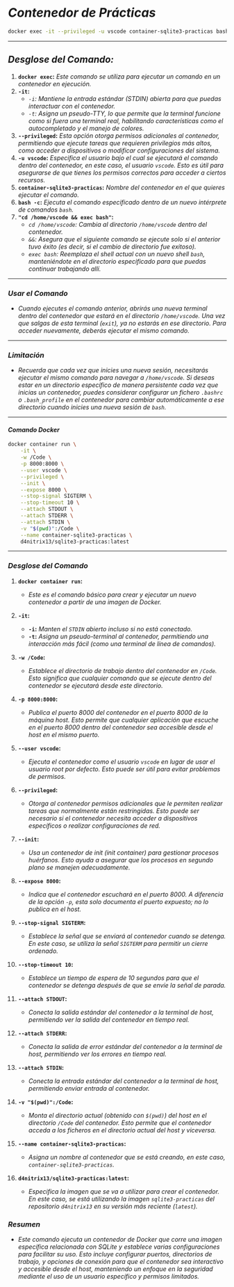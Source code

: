 <!-- Autor: Daniel Benjamin Perez Morales -->
<!-- GitHub: https://github.com/D4nitrix13 -->
<!-- Correo electrónico: danielperezdev@proton.me -->

# ***Contenedor de Prácticas***

```bash
docker exec -it --privileged -u vscode container-sqlite3-practicas bash -c "cd /home/vscode && exec bash"
```

---

## ***Desglose del Comando:***

1. **`docker exec`:** *Este comando se utiliza para ejecutar un comando en un contenedor en ejecución.*
2. **`-it`:**
   - *`-i`: Mantiene la entrada estándar (STDIN) abierta para que puedas interactuar con el contenedor.*
   - *`-t`: Asigna un pseudo-TTY, lo que permite que la terminal funcione como si fuera una terminal real, habilitando características como el autocompletado y el manejo de colores.*
3. **`--privileged`:** *Esta opción otorga permisos adicionales al contenedor, permitiendo que ejecute tareas que requieren privilegios más altos, como acceder a dispositivos o modificar configuraciones del sistema.*
4. **`-u vscode`:** *Especifica el usuario bajo el cual se ejecutará el comando dentro del contenedor, en este caso, el usuario `vscode`. Esto es útil para asegurarse de que tienes los permisos correctos para acceder a ciertos recursos.*
5. **`container-sqlite3-practicas`:** *Nombre del contenedor en el que quieres ejecutar el comando.*
6. **`bash -c`:** *Ejecuta el comando especificado dentro de un nuevo intérprete de comandos `bash`.*
7. **`"cd /home/vscode && exec bash"`:**
   - *`cd /home/vscode`: Cambia al directorio `/home/vscode` dentro del contenedor.*
   - *`&&`: Asegura que el siguiente comando se ejecute solo si el anterior tuvo éxito (es decir, si el cambio de directorio fue exitoso).*
   - *`exec bash`: Reemplaza el shell actual con un nuevo shell `bash`, manteniéndote en el directorio especificado para que puedas continuar trabajando allí.*

---

### ***Usar el Comando***

- *Cuando ejecutes el comando anterior, abrirás una nueva terminal dentro del contenedor que estará en el directorio `/home/vscode`. Una vez que salgas de esta terminal (`exit`), ya no estarás en ese directorio. Para acceder nuevamente, deberás ejecutar el mismo comando.*

---

### ***Limitación***

- *Recuerda que cada vez que inicies una nueva sesión, necesitarás ejecutar el mismo comando para navegar a `/home/vscode`. Si deseas estar en un directorio específico de manera persistente cada vez que inicias un contenedor, puedes considerar configurar un fichero `.bashrc` o `.bash_profile` en el contenedor para cambiar automáticamente a ese directorio cuando inicies una nueva sesión de `bash`.*

---

#### ***Comando Docker***

```bash
docker container run \
    -it \
    -w /Code \
    -p 8000:8000 \
    --user vscode \
    --privileged \
    --init \
    --expose 8000 \
    --stop-signal SIGTERM \
    --stop-timeout 10 \
    --attach STDOUT \
    --attach STDERR \
    --attach STDIN \
    -v "$(pwd)":/Code \
    --name container-sqlite3-practicas \
    d4nitrix13/sqlite3-practicas:latest
```

---

### ***Desglose del Comando***

1. **`docker container run`:**
   - *Este es el comando básico para crear y ejecutar un nuevo contenedor a partir de una imagen de Docker.*

2. **`-it`:**
   - **`-i`:** *Manten el `STDIN` abierto incluso si no está conectado.*
   - **`-t`:** *Asigna un pseudo-terminal al contenedor, permitiendo una interacción más fácil (como una terminal de línea de comandos).*

3. **`-w /Code`:**
   - *Establece el directorio de trabajo dentro del contenedor en `/Code`. Esto significa que cualquier comando que se ejecute dentro del contenedor se ejecutará desde este directorio.*

4. **`-p 8000:8000`:**
   - *Publica el puerto 8000 del contenedor en el puerto 8000 de la máquina host. Esto permite que cualquier aplicación que escuche en el puerto 8000 dentro del contenedor sea accesible desde el host en el mismo puerto.*

5. **`--user vscode`:**
   - *Ejecuta el contenedor como el usuario `vscode` en lugar de usar el usuario root por defecto. Esto puede ser útil para evitar problemas de permisos.*

6. **`--privileged`:**
   - *Otorga al contenedor permisos adicionales que le permiten realizar tareas que normalmente están restringidas. Esto puede ser necesario si el contenedor necesita acceder a dispositivos específicos o realizar configuraciones de red.*

7. **`--init`:**
   - *Usa un contenedor de init (init container) para gestionar procesos huérfanos. Esto ayuda a asegurar que los procesos en segundo plano se manejen adecuadamente.*

8. **`--expose 8000`:**
   - *Indica que el contenedor escuchará en el puerto 8000. A diferencia de la opción `-p`, esta solo documenta el puerto expuesto; no lo publica en el host.*

9. **`--stop-signal SIGTERM`:**
   - *Establece la señal que se enviará al contenedor cuando se detenga. En este caso, se utiliza la señal `SIGTERM` para permitir un cierre ordenado.*

10. **`--stop-timeout 10`:**
    - *Establece un tiempo de espera de 10 segundos para que el contenedor se detenga después de que se envíe la señal de parada.*

11. **`--attach STDOUT`:**
    - *Conecta la salida estándar del contenedor a la terminal de host, permitiendo ver la salida del contenedor en tiempo real.*

12. **`--attach STDERR`:**
    - *Conecta la salida de error estándar del contenedor a la terminal de host, permitiendo ver los errores en tiempo real.*

13. **`--attach STDIN`:**
    - *Conecta la entrada estándar del contenedor a la terminal de host, permitiendo enviar entrada al contenedor.*

14. **`-v "$(pwd)":/Code`:**
    - *Monta el directorio actual (obtenido con `$(pwd)`) del host en el directorio `/Code` del contenedor. Esto permite que el contenedor acceda a los ficheros en el directorio actual del host y viceversa.*

15. **`--name container-sqlite3-practicas`:**
    - *Asigna un nombre al contenedor que se está creando, en este caso, `container-sqlite3-practicas`.*

16. **`d4nitrix13/sqlite3-practicas:latest`:**
    - *Especifica la imagen que se va a utilizar para crear el contenedor. En este caso, se está utilizando la imagen `sqlite3-practicas` del repositorio `d4nitrix13` en su versión más reciente (`latest`).*

### ***Resumen***

- *Este comando ejecuta un contenedor de Docker que corre una imagen específica relacionada con SQLite y establece varias configuraciones para facilitar su uso. Esto incluye configurar puertos, directorios de trabajo, y opciones de conexión para que el contenedor sea interactivo y accesible desde el host, manteniendo un enfoque en la seguridad mediante el uso de un usuario específico y permisos limitados.*
